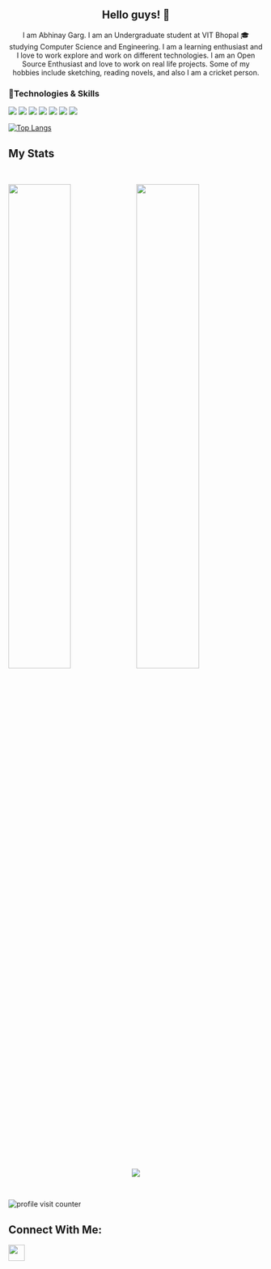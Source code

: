 <h2 align="center">Hello guys! 👋</h2>

<p align="center">I am Abhinay Garg. I am an Undergraduate student at VIT Bhopal 🎓 studying Computer Science and Engineering. I am a learning enthusiast and I love to work explore and work on different technologies.
I am an Open Source Enthusiast and love to work on real life projects. Some of my hobbies include sketching, reading novels, and also I am a cricket person.
  </p>

### 🔧Technologies & Skills

![](https://img.shields.io/badge/OS-WINDOWS-informational?style=flat&logo=#0078D6&logoColor=white&color=2bbc8a)
![](https://img.shields.io/badge/Code-JAVA-informational?style=flat&logo=#0078D6&logoColor=white&color=2bbc8a)
![](https://img.shields.io/badge/Code-Python-informational?style=flat&logo=#0078D6&logoColor=white&color=2bbc8a)
![](https://img.shields.io/badge/Code-Javascript-informational?style=flat&logo=#0078D6&logoColor=white&color=2bbc8a)
![](https://img.shields.io/badge/Code-HTML-informational?style=flat&logo=#0078D6&logoColor=white&color=2bbc8a)
![](https://img.shields.io/badge/Code-React-informational?style=flat&logo=#0078D6&logoColor=white&color=2bbc8a)
![](https://img.shields.io/badge/Code-CPP-informational?style=flat&logo=#0078D6&logoColor=white&color=2bbc8a)


[![Top Langs](https://github-readme-stats.vercel.app/api/top-langs/?username=techabhi08&layout=compact&theme=gruvbox)](https://github.com/techabhi08/github-readme-stats)

## My Stats
<br/>
<p align="left">
  <img width="49.5%" src="https://github-readme-stats.vercel.app/api?username=techabhi08&show_icons=true&theme=gruvbox&hide_border=true" />
    <img width="49.5%" src="https://github-readme-streak-stats.herokuapp.com/?user=techabhi08&theme=gruvbox&hide_border=true" />
</p>

<p align = "center">
  <img src = "https://activity-graph.herokuapp.com/graph?username=techabhi08&theme=react-dark" align = "center">
</p>

<br>
<p align="left"> <img src="https://komarev.com/ghpvc/?username=techabhi08&label=Profile%20views&style=flat&color=1a1b27" alt="profile visit counter" /> </p>



## Connect With Me: 
<a href = 'https://www.linkedin.com/in/abhinay-garg-2a3879201/'> <img width = '32px' align= 'center' src="https://raw.githubusercontent.com/rahulbanerjee26/githubAboutMeGenerator/main/icons/linked-in-alt.svg"/></a> 
